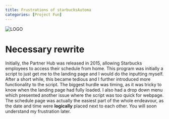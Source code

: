 ```yaml
---
title: Frustrations of starbucksAutoma
categories: [Project Fun]
---
```


![LOGO](http://wuog.org/wp-content/uploads/2015/11/StarBucks.jpg)

# Necessary rewrite

Initially, the Partner Hub was released in 2015, allowing Starbucks employees to access their schedule from home. This program was initially a script to just get me to the landing page and I would do the inputting myself. After a short while, this became tedious and I further introduced more functionality to the script. The biggest hurdle was timing, as it was tricky to know when the landing page had fully loaded. I also had a drop down menu which presented another issue where the script was too quick for webpage. The schedule page was actually the easiest part of the whole endeavour, as the date and time were **logically** placed next to each other. You will soon understand my frustration later.

